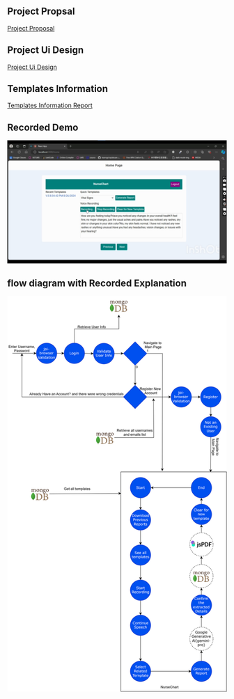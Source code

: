 ## Project Propsal
[Project Proposal](./Assets/AI-Assisted%20Documentation%20for%20Home%20Health%20and%20Hospice%20Nurses.pdf)

## Project Ui Design
[Project Ui Design](./Assets/AI%20Prototype%20-%20Okafor%201.pdf)

## Templates Information
[Templates Information Report](./Assets/Template%20information.pdf)

## Recorded Demo
[![Watch the video](./Assets/thumbnail.jpg)](https://drive.google.com/file/d/1QRu1INfedkghUdGesKsCeF3C4S25eDbv/view?usp=sharing)


## flow diagram with Recorded Explanation
[![Watch the video](./Assets/flow-diagram.svg)](https://drive.google.com/file/d/1ab8uuv8PRjGkZiCt7YeCe_5RBg52_KaS/view?usp=sharing)


